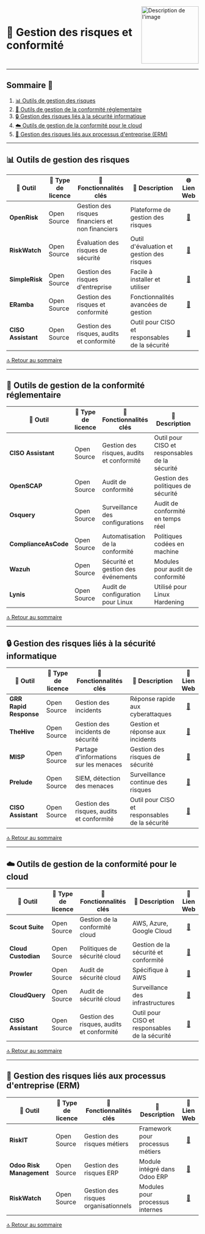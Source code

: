 <div style="display: flex; align-items: center; justify-content: space-between;">
  <h1>🔐 Gestion des risques et conformité</h1>
  <img src="img/switchtoopen1.png" alt="Description de l'image" width="150" height="150">
</div>

---

## Sommaire 📖 <a id="sommaire"></a>
1. [📊 Outils de gestion des risques](#gestion-risques)
2. [📜 Outils de gestion de la conformité réglementaire](#gestion-conformite)
3. [🔒 Gestion des risques liés à la sécurité informatique](#securite-informatique)
4. [☁️ Outils de gestion de la conformité pour le cloud](#conformite-cloud)
5. [🏢 Gestion des risques liés aux processus d'entreprise (ERM)](#erm)

---

## 📊 Outils de gestion des risques <a id="gestion-risques"></a>

| 🌟 **Outil** | 🔑 **Type de licence** | 🚀 **Fonctionnalités clés** | 📝 **Description** | 🌐 **Lien Web** |
|---|---|---|---|---|
| **OpenRisk** | Open Source | Gestion des risques financiers et non financiers | Plateforme de gestion des risques | <div align="center"><a href="https://www.openrisk.eu/">🔗</a></div> |
| **RiskWatch** | Open Source | Évaluation des risques de sécurité | Outil d'évaluation et gestion des risques | <div align="center"><a href="https://www.riskwatch.com/">🔗</a></div> |
| **SimpleRisk** | Open Source | Gestion des risques d'entreprise | Facile à installer et utiliser | <div align="center"><a href="https://www.simplerisk.com/">🔗</a></div> |
| **ERamba** | Open Source | Gestion des risques et conformité | Fonctionnalités avancées de gestion | <div align="center"><a href="https://www.eramba.org/">🔗</a></div> |
| **CISO Assistant** | Open Source | Gestion des risques, audits et conformité | Outil pour CISO et responsables de la sécurité | <div align="center"><a href="https://github.com/intuitem/ciso-assistant-community">🔗</a></div> |

[🔝 Retour au sommaire](#sommaire)

---

## 📜 Outils de gestion de la conformité réglementaire <a id="gestion-conformite"></a>

| 🌟 **Outil** | 🔑 **Type de licence** | 🚀 **Fonctionnalités clés** | 📝 **Description** | 🌐 **Lien Web** |
|---|---|---|---|---|
| **CISO Assistant** | Open Source | Gestion des risques, audits et conformité | Outil pour CISO et responsables de la sécurité | <div align="center"><a href="https://github.com/intuitem/ciso-assistant-community">🔗</a></div> |
| **OpenSCAP** | Open Source | Audit de conformité | Gestion des politiques de sécurité | <div align="center"><a href="https://www.open-scap.org/">🔗</a></div> |
| **Osquery** | Open Source | Surveillance des configurations | Audit de conformité en temps réel | <div align="center"><a href="https://osquery.io/">🔗</a></div> |
| **ComplianceAsCode** | Open Source | Automatisation de la conformité | Politiques codées en machine | <div align="center"><a href="https://complianceascode.github.io/">🔗</a></div> |
| **Wazuh** | Open Source | Sécurité et gestion des événements | Modules pour audit de conformité | <div align="center"><a href="https://wazuh.com/">🔗</a></div> |
| **Lynis** | Open Source | Audit de configuration pour Linux | Utilisé pour Linux Hardening | <div align="center"><a href="https://cisofy.com/lynis/">🔗</a></div> |

[🔝 Retour au sommaire](#sommaire)

---

## 🔒 Gestion des risques liés à la sécurité informatique <a id="securite-informatique"></a>

| 🌟 **Outil** | 🔑 **Type de licence** | 🚀 **Fonctionnalités clés** | 📝 **Description** | 🔗 **Lien Web** |
|---|---|---|---|---|
| **GRR Rapid Response** | Open Source | Gestion des incidents | Réponse rapide aux cyberattaques | <div align="center"><a href="https://grr.dev/">🔗</a></div> |
| **TheHive** | Open Source | Gestion des incidents de sécurité | Gestion et réponse aux incidents | <div align="center"><a href="https://thehive-project.org/">🔗</a></div> |
| **MISP** | Open Source | Partage d'informations sur les menaces | Gestion des risques de sécurité | <div align="center"><a href="https://www.misp-project.org/">🔗</a></div> |
| **Prelude** | Open Source | SIEM, détection des menaces | Surveillance continue des risques | <div align="center"><a href="https://www.prelude-siem.org/">🔗</a></div> |
| **CISO Assistant** | Open Source | Gestion des risques, audits et conformité | Outil pour CISO et responsables de la sécurité | <div align="center"><a href="https://github.com/intuitem/ciso-assistant-community">🔗</a></div> |

[🔝 Retour au sommaire](#sommaire)

---

## ☁️ Outils de gestion de la conformité pour le cloud <a id="conformite-cloud"></a>

| 🌟 **Outil** | 🔑 **Type de licence** | 🚀 **Fonctionnalités clés** | 📝 **Description** | 🔗 **Lien Web** |
|---|---|---|---|---|
| **Scout Suite** | Open Source | Gestion de la conformité cloud | AWS, Azure, Google Cloud | <div align="center"><a href="https://github.com/nccgroup/ScoutSuite">🔗</a></div> |
| **Cloud Custodian** | Open Source | Politiques de sécurité cloud | Gestion de la sécurité et conformité | <div align="center"><a href="https://cloudcustodian.io/">🔗</a></div> |
| **Prowler** | Open Source | Audit de sécurité cloud | Spécifique à AWS | <div align="center"><a href="https://github.com/prowler-cloud/prowler">🔗</a></div> |
| **CloudQuery** | Open Source | Audit de sécurité cloud | Surveillance des infrastructures | <div align="center"><a href="https://www.cloudquery.io/">🔗</a></div> |
| **CISO Assistant** | Open Source | Gestion des risques, audits et conformité | Outil pour CISO et responsables de la sécurité | <div align="center"><a href="https://github.com/intuitem/ciso-assistant-community">🔗</a></div> |

[🔝 Retour au sommaire](#sommaire)

---

## 🏢 Gestion des risques liés aux processus d'entreprise (ERM) <a id="erm"></a>

| 🌟 **Outil** | 🔑 **Type de licence** | 🚀 **Fonctionnalités clés** | 📝 **Description** | 🔗 **Lien Web** |
|---|---|---|---|---|
| **RiskIT** | Open Source | Gestion des risques métiers | Framework pour processus métiers | <div align="center"><a href="https://github.com/Open-Risk/riskit">🔗</a></div> |
| **Odoo Risk Management** | Open Source | Gestion des risques ERP | Module intégré dans Odoo ERP | <div align="center"><a href="https://www.odoo.com/app/risk-management">🔗</a></div> |
| **RiskWatch** | Open Source | Gestion des risques organisationnels | Modules pour processus internes | <div align="center"><a href="https://www.riskwatch.com/">🔗</a></div> |

[🔝 Retour au sommaire](#sommaire)
